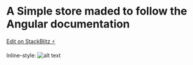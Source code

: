 # A Simple store maded to follow the Angular documentation
[Edit on StackBlitz ⚡️](https://stackblitz.com/edit/angular-7eyvdg)


Inline-style: 
![alt text](https://i.imgur.com/9gf7XxL.png "index")
